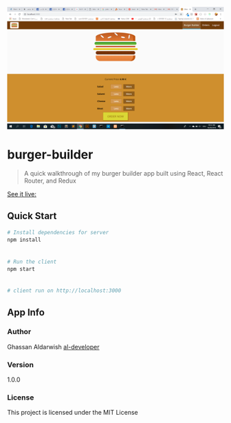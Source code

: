 
![Screenshot](burger-builder.png)
# burger-builder

> A quick walkthrough of my burger builder app built using React, React Router, and Redux

[See it live:](https://dci-burger.herokuapp.com/)

## Quick Start

```bash
# Install dependencies for server
npm install


# Run the client 
npm start


# client run on http://localhost:3000
```


## App Info

### Author

Ghassan Aldarwish
[al-developer](https://al-developer.herokuapp.com/)

### Version

1.0.0

### License

This project is licensed under the MIT License
